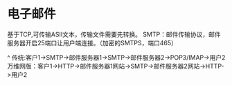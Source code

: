 # **电子邮件**
基于TCP,可传输ASII文本，传输文件需要先转换。
SMTP：邮件传输协议，邮件服务器开启25端口让用户端连接。（加密的SMTPS，端口465）


^
传统:客户1->SMTP->邮件服务器1->SMTP->邮件服务器2->POP3/IMAP->用户2
万维网版：客户1->HTTP->邮件服务器1网站->SMTP->邮件服务器2网站->HTTP->用户2


